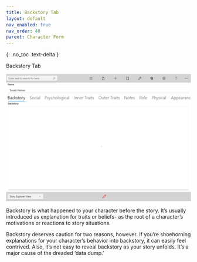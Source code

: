 ```yaml
---
title: Backstory Tab
layout: default
nav_enabled: true
nav_order: 48
parent: Character Form
---
```

{: .no_toc .text-delta }

Backstory Tab

![](../media/Character-Backstory-Tab.png)

 Backstory is what happened to your character before the story. It’s usually introduced as explanation  for traits or beliefs- as the root of a character’s motivations or reactions to story situations.

Backstory deserves caution for two reasons, however. If you’re shoehorning explanations for your character’s behavior into backstory, it can easily feel contrived. Also, it’s not easy to reveal backstory as your story unfolds. It’s a major cause of the dreaded ‘data dump.’
